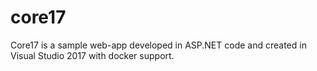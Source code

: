 # core17
Core17 is a sample web-app developed in ASP.NET code and created in Visual Studio 2017 with docker support.
